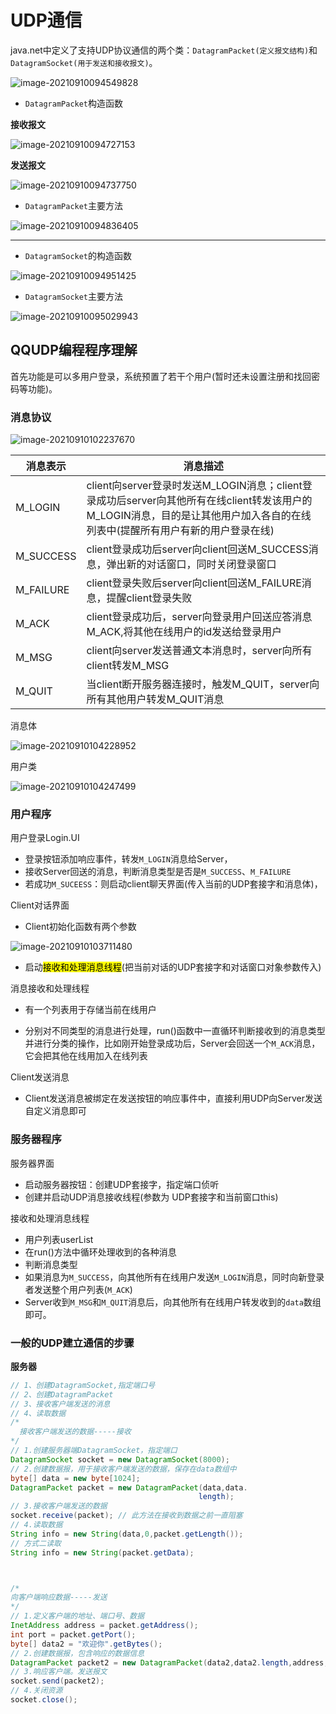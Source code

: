 # UDP通信

java.net中定义了支持UDP协议通信的两个类：`DatagramPacket(定义报文结构)`和`DatagramSocket(用于发送和接收报文)`。

![image-20210910094549828](DAY5UDP通信/image-20210910094549828.png)



- `DatagramPacket`构造函数

**接收报文**

![image-20210910094727153](DAY5UDP通信/image-20210910094727153.png)

**发送报文**

![image-20210910094737750](DAY5UDP通信/image-20210910094737750.png)



- `DatagramPacket`主要方法

![image-20210910094836405](DAY5UDP通信/image-20210910094836405.png)

----



- `DatagramSocket`的构造函数

![image-20210910094951425](DAY5UDP通信/image-20210910094951425.png)



- `DatagramSocket`主要方法

![image-20210910095029943](DAY5UDP通信/image-20210910095029943.png)





## QQUDP编程程序理解

首先功能是可以多用户登录，系统预置了若干个用户(暂时还未设置注册和找回密码等功能)。



### 消息协议

![image-20210910102237670](DAY5UDP通信/image-20210910102237670.png)

| 消息表示  | 消息描述                                                     |
| --------- | ------------------------------------------------------------ |
| M_LOGIN   | client向server登录时发送M_LOGIN消息；client登录成功后server向其他所有在线client转发该用户的M_LOGIN消息，目的是让其他用户加入各自的在线列表中(提醒所有用户有新的用户登录在线) |
| M_SUCCESS | client登录成功后server向client回送M_SUCCESS消息，弹出新的对话窗口，同时关闭登录窗口 |
| M_FAILURE | client登录失败后server向client回送M_FAILURE消息，提醒client登录失败 |
| M_ACK     | client登录成功后，server向登录用户回送应答消息M_ACK,将其他在线用户的id发送给登录用户 |
| M_MSG     | client向server发送普通文本消息时，server向所有client转发M_MSG |
| M_QUIT    | 当client断开服务器连接时，触发M_QUIT，server向所有其他用户转发M_QUIT消息 |



消息体

![image-20210910104228952](DAY5UDP通信/image-20210910104228952.png)



用户类

![image-20210910104247499](DAY5UDP通信/image-20210910104247499.png)





### 用户程序

用户登录Login.UI

- 登录按钮添加响应事件，转发`M_LOGIN`消息给Server，
- 接收Server回送的消息，判断消息类型是否是`M_SUCCESS`、`M_FAILURE`
- 若成功`M_SUCEESS`：则启动client聊天界面(传入当前的UDP套接字和消息体)，



Client对话界面

- Client初始化函数有两个参数

![image-20210910103711480](DAY5UDP通信/image-20210910103711480.png)

- 启动<mark>接收和处理消息线程</mark>(把当前对话的UDP套接字和对话窗口对象参数传入)



消息接收和处理线程

- 有一个列表用于存储当前在线用户

- 分别对不同类型的消息进行处理，run()函数中一直循环判断接收到的消息类型并进行分类的操作，比如刚开始登录成功后，Server会回送一个`M_ACK`消息，它会把其他在线用加入在线列表



Client发送消息

- Client发送消息被绑定在发送按钮的响应事件中，直接利用UDP向Server发送自定义消息即可





### 服务器程序

服务器界面

- 启动服务器按钮：创建UDP套接字，指定端口侦听
- 创建并启动UDP消息接收线程(参数为   UDP套接字和当前窗口this)



接收和处理消息线程

- 用户列表userList
- 在run()方法中循环处理收到的各种消息
- 判断消息类型
- 如果消息为`M_SUCCESS`，向其他所有在线用户发送`M_LOGIN`消息，同时向新登录者发送整个用户列表(`M_ACK`)
- Server收到`M_MSG`和`M_QUIT`消息后，向其他所有在线用户转发收到的`data`数组即可。





### 一般的UDP建立通信的步骤

**服务器**

```java
// 1、创建DatagramSocket,指定端口号
// 2、创建DatagramPacket
// 3、接收客户端发送的消息
// 4、读取数据
/*
  接收客户端发送的数据-----接收
*/
// 1.创建服务器端DatagramSocket，指定端口
DatagramSocket socket = new DatagramSocket(8000);
// 2.创建数据报，用于接收客户端发送的数据，保存在data数组中
byte[] data = new byte[1024];
DatagramPacket packet = new DatagramPacket(data,data.
                                          length);
// 3.接收客户端发送的数据
socket.receive(packet); // 此方法在接收到数据之前一直阻塞
// 4.读取数据
String info = new String(data,0,packet.getLength());
// 方式二读取
String info = new String(packet.getData);



/*
向客户端响应数据-----发送
*/
// 1.定义客户端的地址、端口号、数据
InetAddress address = packet.getAddress();
int port = packet.getPort();
byte[] data2 = "欢迎你".getBytes();
// 2.创建数据报，包含响应的数据信息
DatagramPacket packet2 = new DatagramPacket(data2,data2.length,address,port); // 指定客户的地址和端口号
// 3.响应客户端。发送报文
socket.send(packet2);
// 4.关闭资源
socket.close();

```





